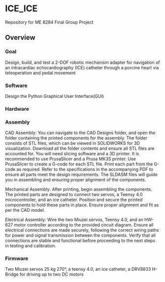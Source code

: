# ICE_ICE
Repository for ME 8284 Final Group Project

## Overview 

### Goal
Design, build, and test a 2-DOF robotic mechanism adapter for navigation of an intracardiac
echocardiography (ICE) catheter through a porcine heart via teleoperation and pedal movement
### Software
Design the Python Graphical User Interface(GUI) 
### Hardware
### Assembly
CAD Assembly:
You can navigate to the CAD Designs folder, and open the folder containing the printed components for the assembly. The folder consists of STL files, which can be viewed in SOLIDWORKS for 3D visualization. Download all the folder contents and ensure all STL files are accounted for. You will need slicing software and a 3D printer. It is recommended to use PrusaSlicer and a Prusa MK3S printer. Use PrusaSlicer to create a G-code for each STL file. Print each part from the G-code as required. Refer to the specifications in the accompanying PDF to ensure all parts meet the design requirements. The SLDASM files will guide you in assembling and ensuring proper alignment of the components.

Mechanical Assembly:
After printing, begin assembling the components. The printed parts are designed to connect two servos, a Teensy 4.0 microcontroller, and an ice catheter. Position and secure the printed components to hold these parts in place. Ensure proper alignment and fit as per the CAD model.

Electrical Assembly:
Wire the two Miuzei servos, Teensy 4.0, and an HW-627 motor controller according to the provided circuit diagram. Ensure all electrical connections are made securely, following the correct wiring paths for power and signal transmission between the components. Verify that all connections are stable and functional before proceeding to the next steps in testing and calibration.


### Firmware
Two Miuzei servos 25 kg 270°, a teensy 4.0, an ice catheter, a DRV8833 H-Bridge for driving up to two DC motors
